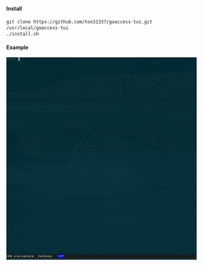 #### Install

```
git clone https://github.com/ton31337/goaccess-tui.git /usr/local/goaccess-tui
./install.sh
```

#### Example

![](/docs/img/goaccess-tui.gif)
